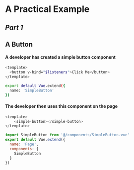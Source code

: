 # A Practical Example

## _Part 1_

## A Button

#### A developer has created a simple button component

```bash
<template>
  <button v-bind="$listeners">Click Me</button>
</template>

export default Vue.extend({
  name: 'SimpleButton'
})
```

#### The developer then uses this component on the page

```javascript
<template>
    <simple-button></simple-button>
</template>

import SimpleButton from '@/components/SimpleButton.vue'
export default Vue.extend({
  name: 'Page',
  components: {
    SimpleButton
  }
})
```
